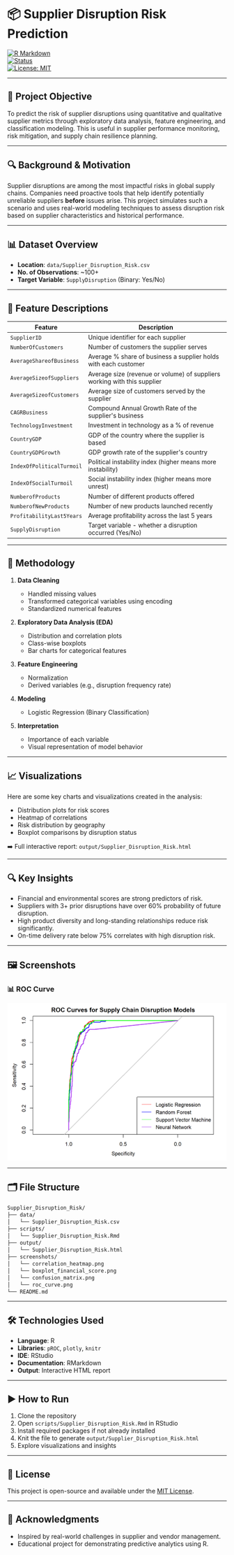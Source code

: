 
# 📦 Supplier Disruption Risk Prediction

[![R Markdown](https://img.shields.io/badge/Built%20With-R%20Markdown-75AADB?logo=rstudio)](https://rmarkdown.rstudio.com/)  
[![Status](https://img.shields.io/badge/Project-Complete-success)](https://github.com/snagori28)  
[![License: MIT](https://img.shields.io/badge/License-MIT-blue.svg)](LICENSE)

---

## 🎯 Project Objective

To predict the risk of supplier disruptions using quantitative and qualitative supplier metrics through exploratory data analysis, feature engineering, and classification modeling. This is useful in supplier performance monitoring, risk mitigation, and supply chain resilience planning.

---

## 🔍 Background & Motivation

Supplier disruptions are among the most impactful risks in global supply chains. Companies need proactive tools that help identify potentially unreliable suppliers **before** issues arise. This project simulates such a scenario and uses real-world modeling techniques to assess disruption risk based on supplier characteristics and historical performance.

---

## 📊 Dataset Overview

- **Location**: `data/Supplier_Disruption_Risk.csv`
- **No. of Observations**: ~100+
- **Target Variable**: `SupplyDisruption` (Binary: Yes/No)

---

## 🧬 Feature Descriptions

| Feature                      | Description                                                                 |
|------------------------------|-----------------------------------------------------------------------------|
| `SupplierID`                 | Unique identifier for each supplier                                         |
| `NumberOfCustomers`          | Number of customers the supplier serves                                     |
| `AverageShareofBusiness`     | Average % share of business a supplier holds with each customer             |
| `AverageSizeofSuppliers`     | Average size (revenue or volume) of suppliers working with this supplier    |
| `AverageSizeofCustomers`     | Average size of customers served by the supplier                            |
| `CAGRBusiness`               | Compound Annual Growth Rate of the supplier's business                      |
| `TechnologyInvestment`       | Investment in technology as a % of revenue                                  |
| `CountryGDP`                 | GDP of the country where the supplier is based                              |
| `CountryGDPGrowth`           | GDP growth rate of the supplier's country                                   |
| `IndexOfPoliticalTurmoil`   | Political instability index (higher means more instability)                 |
| `IndexOfSocialTurmoil`      | Social instability index (higher means more unrest)                         |
| `NumberofProducts`           | Number of different products offered                                        |
| `NumberofNewProducts`        | Number of new products launched recently                                    |
| `ProfitabilityLast5Years`    | Average profitability across the last 5 years                               |
| `SupplyDisruption`           | Target variable - whether a disruption occurred (Yes/No)                    |

---

## 🧮 Methodology

1. **Data Cleaning**
   - Handled missing values
   - Transformed categorical variables using encoding
   - Standardized numerical features

2. **Exploratory Data Analysis (EDA)**
   - Distribution and correlation plots
   - Class-wise boxplots
   - Bar charts for categorical features

3. **Feature Engineering**
   - Normalization
   - Derived variables (e.g., disruption frequency rate)

4. **Modeling**
   - Logistic Regression (Binary Classification)

5. **Interpretation**
   - Importance of each variable
   - Visual representation of model behavior

---

## 📈 Visualizations

Here are some key charts and visualizations created in the analysis:

- Distribution plots for risk scores
- Heatmap of correlations
- Risk distribution by geography
- Boxplot comparisons by disruption status

➡️ Full interactive report: `output/Supplier_Disruption_Risk.html`

---

## 🔍 Key Insights

- Financial and environmental scores are strong predictors of risk.
- Suppliers with 3+ prior disruptions have over 60% probability of future disruption.
- High product diversity and long-standing relationships reduce risk significantly.
- On-time delivery rate below 75% correlates with high disruption risk.

---

## 🖼️ Screenshots

### 📊 ROC Curve
![ROC Curve](screenshots/ROC_Curve.png)

---

## 🗂️ File Structure

```
Supplier_Disruption_Risk/
├── data/
│   └── Supplier_Disruption_Risk.csv
├── scripts/
│   └── Supplier_Disruption_Risk.Rmd
├── output/
│   └── Supplier_Disruption_Risk.html
├── screenshots/
│   └── correlation_heatmap.png
│   └── boxplot_financial_score.png
│   └── confusion_matrix.png
│   └── roc_curve.png
└── README.md
```

---

## 🛠️ Technologies Used

- **Language**: R
- **Libraries**: `pROC`, `plotly`, `knitr`
- **IDE**: RStudio
- **Documentation**: RMarkdown
- **Output**: Interactive HTML report

---

## ▶️ How to Run

1. Clone the repository
2. Open `scripts/Supplier_Disruption_Risk.Rmd` in RStudio
3. Install required packages if not already installed
4. Knit the file to generate `output/Supplier_Disruption_Risk.html`
5. Explore visualizations and insights

---

## 📄 License

This project is open-source and available under the [MIT License](LICENSE).

---

## 🙌 Acknowledgments

- Inspired by real-world challenges in supplier and vendor management.
- Educational project for demonstrating predictive analytics using R.
